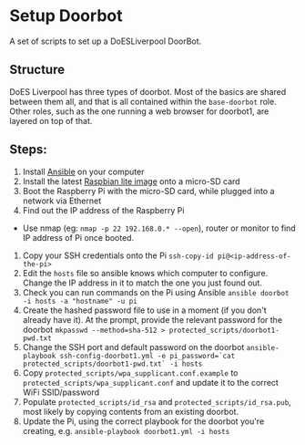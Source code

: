 # Setup Doorbot

A set of scripts to set up a DoESLiverpool DoorBot.

## Structure

DoES Liverpool has three types of doorbot.  Most of the basics are shared between them all, and that is all contained within the `base-doorbot` role.  Other roles, such as the one running a web browser for doorbot1, are layered on top of that.

## Steps:

1. Install [Ansible](https://www.ansible.com/get-started) on your computer
1. Install the latest [Raspbian lite image](https://www.raspberrypi.org/downloads/raspbian/) onto a micro-SD card
1. Boot the Raspberry Pi with the micro-SD card, while plugged into a network via Ethernet
1. Find out the IP address of the Raspberry Pi
 * Use nmap (eg: `nmap -p 22 192.168.0.* --open`), router or monitor to find IP address of Pi once booted.
1. Copy your SSH credentials onto the Pi
  ```ssh-copy-id pi@<ip-address-of-the-pi>```
1. Edit the ```hosts``` file so ansible knows which computer to configure.  Change the IP address in it to match the one you just found out.
1. Check you can run commands on the Pi using Ansible
   ```ansible doorbot -i hosts -a "hostname" -u pi```
1. Create the hashed password file to use in a moment (if you don't already have it). At the prompt, provide the relevant password for the doorbot
   ```mkpasswd --method=sha-512 > protected_scripts/doorbot1-pwd.txt```
1. Change the SSH port and default password on the doorbot
   ```ansible-playbook ssh-config-doorbot1.yml -e pi_password=`cat protected_scripts/doorbot1-pwd.txt` -i hosts```
1. Copy `protected_scripts/wpa_supplicant.conf.example` to `protected_scripts/wpa_supplicant.conf` and update it to the correct WiFi SSID/password
1. Populate `protected_scripts/id_rsa` and `protected_scripts/id_rsa.pub`, most likely by copying contents from an existing doorbot.
1. Update the Pi, using the correct playbook for the doorbot you're creating, e.g.
   ```ansible-playbook doorbot1.yml -i hosts```

